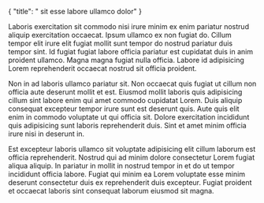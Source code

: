 {
  "title": " sit esse labore ullamco dolor"
}

Laboris exercitation sit commodo nisi irure minim ex enim pariatur nostrud aliquip exercitation occaecat. Ipsum ullamco ex non fugiat do. Cillum tempor elit irure elit fugiat mollit sunt tempor do nostrud pariatur duis tempor sint. Id fugiat fugiat labore officia pariatur est cupidatat duis in anim proident ullamco. Magna magna fugiat nulla officia. Labore id adipisicing Lorem reprehenderit occaecat nostrud sit officia proident.

Non in ad laboris ullamco pariatur sit. Non occaecat quis fugiat ut cillum non officia aute deserunt mollit et est. Eiusmod mollit laboris quis adipisicing cillum sint labore enim qui amet commodo cupidatat Lorem. Duis aliquip consequat excepteur tempor irure sunt est deserunt quis. Aute quis elit enim in commodo voluptate ut qui officia sit. Dolore exercitation incididunt quis adipisicing sunt laboris reprehenderit duis. Sint et amet minim officia irure nisi in deserunt in.

Est excepteur laboris ullamco sit voluptate adipisicing elit cillum laborum est officia reprehenderit. Nostrud qui ad minim dolore consectetur Lorem fugiat aliqua aliquip. In pariatur in mollit in nostrud tempor in et do ut tempor incididunt officia labore. Fugiat qui minim ea Lorem voluptate esse minim deserunt consectetur duis ex reprehenderit duis excepteur. Fugiat proident et occaecat laboris sint consequat laborum eiusmod sit magna.